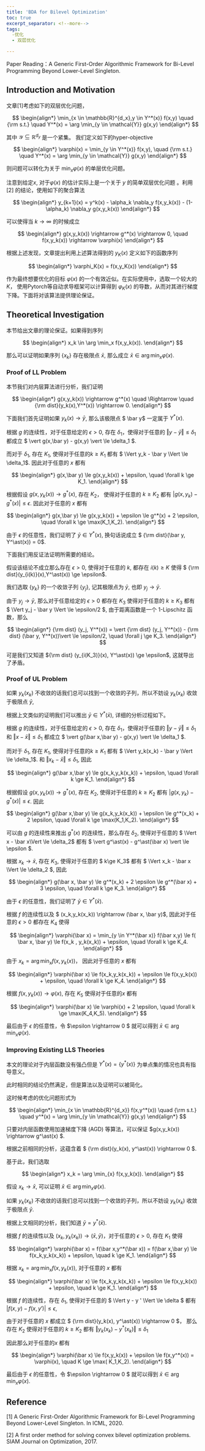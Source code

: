 ```yaml
---
title: 'BDA for Bilevel Optimization'
toc: true
excerpt_separator: <!--more-->
tags: 		
  -优化
  - 双层优化

---
```


Paper Reading：A Generic First-Order Algorithmic Framework for Bi-Level Programming Beyond Lower-Level Singleton.



<!--more-->



## Introduction and Motivation

文章[1]考虑如下的双层优化问题，



$$
\begin{align*}
\min_{x \in \mathbb{R}^{d_x},y \in Y^*(x)} f(x,y) \quad {\rm s.t.} \quad  Y^*(x) = \arg \min_{y \in \mathcal{Y}} g(x,y)
\end{align*}
$$



其中 $\mathcal{Y} \subseteq \mathbb{R}^{d_y}$ 是一个紧集。 我们定义如下的hyper-objective



$$
\begin{align*}
\varphi(x) = \min_{y \in Y^*(x)} f(x,y), \quad {\rm s.t.} \quad Y^*(x) = \arg \min_{y \in \mathcal{Y}} g(x,y)
\end{align*}
$$



则问题可以转化为关于 $\min_x \varphi(x)$ 的单层优化问题。



注意到给定$x$, 对于$\varphi(x)$ 的估计实际上是一个关于 $y$ 的简单双层优化问题 。利用 [2] 的结论，使用如下的聚合算法



$$
\begin{align*}
y_{k+1}(x) = y^k(x) - \alpha_k \nabla_y f(x,y_k(x)) - (1-\alpha_k) \nabla_y g(x,y_k(x)) 
\end{align*}
$$



可以使得当 $k \rightarrow \infty$ 的时候成立


$$
\begin{align*}
g(x,y_k(x)) \rightarrow g^*(x) \rightarrow 0, \quad f(x,y_k(x)) \rightarrow \varphi(x)
\end{align*}
$$





根据上述发现，文章提出利用上述算法得到的 $y_K(x)$ 定义如下的函数序列



$$
\begin{align*}
\varphi_K(x) = f(x,y_K(x))
\end{align*}
$$



作为最终想要优化的目标 $\varphi(x)$ 的一个有效近似。在实际使用中，选取一个较大的 $K$， 使用Pytorch等自动求导框架可以计算得到 $\varphi_K(x)$ 的导数，从而对其进行梯度下降。下面将对该算法提供理论保证。



## Theoretical Investigation



本节给出文章的理论保证。如果得到序列



$$
\begin{align*}
x_k \in \arg \min_x f(x,y_k(x)).
\end{align*}
$$



那么可以证明如果序列 $\{ x_k\}$  存在极限点 $\bar x$, 那么成立 $\bar x \in  \arg \min_x \varphi(x)$. 



### Proof of LL Problem



本节我们对内层算法进行分析，我们证明



$$
\begin{align*}
g(x,y_k(x)) \rightarrow g^*(x) \quad \Rightarrow \quad {\rm dist}(y_k(x),Y^*(x)) \rightarrow 0.
\end{align*}
$$




下面我们首先证明如果 $y_k(x) \rightarrow \bar y$, 那么该极限点 $ \bar y$ 一定属于 $Y^\ast(x)$.

根据 $g$ 的连续性，对于任意给定的 $\epsilon>0$, 存在 $\delta_1$，使得对于任意的 $\Vert y - \bar y \Vert \le \delta_1$ 都成立 $ \vert g(x,\bar y) - g(x,y) \vert \le \delta_1 $.

而对于 $\delta_1$, 存在 $K_1$, 使得对于任意的$k \ge K_1$ 都有 $ \Vert y_k - \bar y \Vert \le \delta_1$. 因此对于任意的 $x$ 都有



$$
\begin{align*}
g(x,\bar y) \le g(x,y_k(x)) + \epsilon, \quad \forall k \ge K_1.
\end{align*}
$$



根据假设 $g(x,y_k(x)) \rightarrow g^\ast(x)$, 存在 $K_2$， 使得对于任意的 $k \ge K_2$ 都有 $\vert g(x,y_k) - g^\ast(x) \vert \le \epsilon$. 因此对于任意的 $x$ 都有



$$
\begin{align*}
g(x,\bar y) \le g(x,y_k(x)) + \epsilon \le g^*(x) + 2 \epsilon, \quad \forall k \ge \max(K_1,K_2).
\end{align*}
$$



由于 $\epsilon$ 的任意性，我们证明了 $\bar y \in Y^\ast(x)$, 换句话说成立 $ {\rm dist}(\bar y, Y^\ast(x)) = 0$.



下面我们用反证法证明所需要的结论。

假设该结论不成立那么存在 $\epsilon>0$, 使得对于任意的 $k$, 都存在 $i(k) \ge K$ 使得  $ {\rm dist}(y_{i(k)}(x),Y^\ast(x)) \ge \epsilon$.

我们选取 $\{y_k \}$ 的一个收敛子列 $\{y_{j}\}$, 记其极限点为 $\bar y$, 也即 $y_j \rightarrow \bar y$. 



由于 $y_j \rightarrow \bar y$, 那么对于任意给定的 $\epsilon>0$ 都存在 $K_3$ 使得对于任意的 $k \ge K_3$ 都有 $ \Vert y_j - \bar y \Vert \le \epsilon/2 $,  由于距离函数是一个 1-Lipschitz 函数，那么



$$
\begin{align*}
{\rm dist} (y_j, Y^*(x)) = \vert {\rm dist} (y_j, Y^*(x)) - {\rm dist} (\bar y, Y^*(x))\vert \le \epsilon/2, \quad \forall j \ge K_3.
\end{align*}
$$



可是我们又知道 ${\rm dist} (y_{i(K_3)}(x), Y^\ast(x)) \ge \epsilon$, 这就导出了矛盾。



### Proof of UL Problem



如果 $y_k(x_k)$ 不收敛的话我们总可以找到一个收敛的子列，所以不妨设 $y_k(x_k)$ 收敛于极限点 $\bar y$,

根据上文类似的证明我们可以推出 $\bar y \in Y^\ast(\bar x)$, 详细的分析过程如下。

根据 $g$ 的连续性，对于任意给定的 $\epsilon>0$, 存在 $\delta_1$，使得对于任意的 $\Vert y - \bar y \Vert \le \delta_1$ 和 $\Vert x - \bar x\Vert \le \delta_1$  都成立 $ \vert g(\bar x,\bar y) - g(x,y) \vert \le \delta_1 $.

而对于 $\delta_1$, 存在 $K_1$, 使得对于任意的$k \ge K_1$ 都有 $ \Vert y_k(x_k) - \bar y \Vert \le \delta_1$. 和 $\Vert x_k - \bar x \Vert \le \delta_1$,  因此



$$
\begin{align*}
g(\bar x,\bar y) \le g(x_k,y_k(x_k)) + \epsilon, \quad \forall k \ge K_1.
\end{align*}
$$



根据假设 $g(x,y_k(x)) \rightarrow g^\ast(x)$, 存在 $K_2$, 使得对于任意的 $k \ge K_2$ 都有 $\vert g(x,y_k) - g^\ast(x) \vert \le \epsilon$. 因此



$$
\begin{align*}
g(\bar x,\bar y) \le g(x_k,y_k(x_k)) + \epsilon \le g^*(x_k) + 2 \epsilon, \quad \forall k \ge \max(K_1,K_2).
\end{align*}
$$



可以由 $g$ 的连续性来推出  $g^\ast(x)$ 的连续性，那么存在 $\delta_2$, 使得对于任意的 $ \Vert x - \bar x\Vert \le \delta_2$ 都有 $ \vert g^\ast(x) - g^\ast(\bar x) \vert \le \epsilon $.

根据 $x_k \rightarrow \bar x$, 存在 $K_3$,  使得对于任意的 $ k\ge K_3$ 都有 $ \Vert x_k - \bar x \Vert \le \delta_2 $, 因此



$$
\begin{align*}
g(\bar x, \bar y) \le g^*(x_k) + 2 \epsilon \le g^*(\bar x) + 3 \epsilon, \quad \forall k \ge K_3.
\end{align*}
$$



由于 $\epsilon$ 的任意性，我们证明了 $\bar y \in Y^\ast(\bar x)$. 



根据 $f$ 的连续性以及 $ (x_k,y_k(x_k)) \rightarrow (\bar x, \bar y)$, 因此对于任意的 $\epsilon>0$ 都存在 $K_4$ 使得



$$
\begin{align*}
\varphi(\bar x) = \min_{y \in Y^*(\bar x)} f(\bar x,y) \le f( \bar x, \bar y) \le f(x_k , y_k(x_k)) + \epsilon, \quad \forall k \ge K_4.
\end{align*}
$$



由于 $x_k = \arg \min_{x} f(x,y_k(x))$， 因此对于任意的 $x$ 都有



$$
\begin{align*}
\varphi(\bar x) \le f(x_k,y_k(x_k)) + \epsilon \le f(x,y_k(x)) + \epsilon, \quad \forall k \ge K_4.
\end{align*}
$$



根据 $f(x,y_k(x)) \rightarrow \varphi(x)$, 存在 $K_5$ 使得对于任意的$x$ 都有



$$
\begin{align*}
\varphi(\bar x) \le \varphi(x) + 2 \epsilon, \quad \forall k \ge \max(K_4,K_5).
\end{align*}
$$





最后由于 $\epsilon$ 的任意性，令 $\epsilon \rightarrow 0 $ 就可以得到 $\bar x \in  \arg \min_x \varphi(x)$. 



### Improving Existing LLS Theories



本文的理论对于内层函数没有强凸但是 $Y^*(x) = \{y^\ast(x) \}$ 为单点集的情况也具有指导意义。

此时相同的结论仍然满足，但是算法以及证明可以被简化。

这时候考虑的优化问题形式为



$$
\begin{align*}
\min_{x \in \mathbb{R}^{d_x}} f(x,y^*(x)) \quad {\rm s.t.} \quad  y^*(x) = \arg \min_{y \in \mathcal{Y}} g(x,y)
\end{align*}
$$



只要对内层函数使用加速梯度下降 (AGD) 等算法，可以保证 $g(x,y_k(x)) \rightarrow g^\ast(x) $. 

根据之前相同的分析，这蕴含着 $ {\rm dist}(y_k(x), y^\ast(x)) \rightarrow 0 $.



基于此，我们选取



$$
\begin{align*}
x_k  = \arg \min_{x} f(x,y_k(x)).
\end{align*}
$$



假设 $x_k \rightarrow  \bar x$, 可以证明 $\bar x \in  \arg \min_x \varphi(x)$. 

如果 $y_k(x_k)$ 不收敛的话我们总可以找到一个收敛的子列，所以不妨设 $y_k(x_k)$ 收敛于极限点 $\bar y$. 

根据上文相同的分析，我们知道 $\bar y = y^\ast(\bar x)$.

根据 $f$ 的连续性以及 $(x_k,y_k(x_k)) \rightarrow (\bar x, \bar y)$，对于任意的 $\epsilon>0$, 存在 $K_1$ 使得



$$
\begin{align*}
\varphi(\bar x) = f(\bar x,y^*(\bar x)) = f(\bar x,\bar y) \le f(x_k,y_k(x_k)) + \epsilon, \quad k \ge K_1.
\end{align*}
$$



根据 $x_k = \arg \min_x f(x,y_k(x))$, 对于任意的 $x$ 都有



$$
\begin{align*}
\varphi(\bar x) \le f(x_k,y_k(x_k)) + \epsilon \le f(x,y_k(x)) + \epsilon, \quad k \ge K_1. 
\end{align*}
$$



根据 $f$ 的连续性，存在 $\delta_1$, 使得对于任意的 $ \Vert y - y ' \Vert \le \delta $ 都有 $\vert f(x,y) - f(x,y') \vert \le \epsilon$, 

由于对于任意的 $x$ 都成立 $ {\rm dist}(y_k(x), y^\ast(x)) \rightarrow 0 $， 那么存在 $K_2$ 使得对于任意的 $k \ge K_2$ 都有 $\Vert y_k(x_k) - y^\ast(x_k) \Vert \le \delta_1$

因此那么对于任意的$x$ 都有



$$
\begin{align*}
\varphi(\bar x) \le f(x,y_k(x)) + \epsilon \le f(x,y^*(x)) = \varphi(x), \quad K \ge \max( K_1,K_2).
\end{align*}
$$



最后由于 $\epsilon$ 的任意性，令 $\epsilon \rightarrow 0 $ 就可以得到 $\bar x \in  \arg \min_x \varphi(x)$. 



## Reference



[1] A Generic First-Order Algorithmic Framework for Bi-Level Programming Beyond Lower-Level Singleton. In ICML, 2020.

[2] A first order method for solving convex bilevel optimization problems. SIAM Journal on Optimization, 2017.
